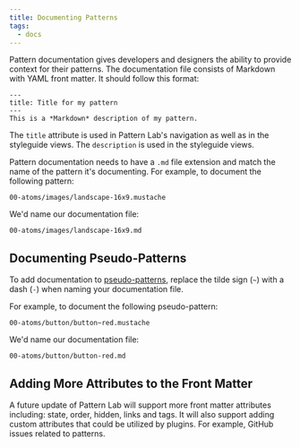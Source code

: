 ```yaml
---
title: Documenting Patterns
tags:
  - docs
---
```


Pattern documentation gives developers and designers the ability to provide context for their patterns. The documentation file consists of Markdown with YAML front matter. It should follow this format:

```
---
title: Title for my pattern
---
This is a *Markdown* description of my pattern.
```

The `title` attribute is used in Pattern Lab's navigation as well as in the styleguide views. The `description` is used in the styleguide views.

Pattern documentation needs to have a `.md` file extension and match the name of the pattern it's documenting. For example, to document the following pattern:

    00-atoms/images/landscape-16x9.mustache

We'd name our documentation file:

    00-atoms/images/landscape-16x9.md

## Documenting Pseudo-Patterns

To add documentation to [pseudo-patterns](/docs/pattern-pseudo-patterns.html), replace the tilde sign (`~`) with a dash (`-`) when naming your documentation file.

For example, to document the following pseudo-pattern:

```
00-atoms/button/button~red.mustache
```

We'd name our documentation file:

```
00-atoms/button/button-red.md
```

## Adding More Attributes to the Front Matter

A future update of Pattern Lab will support more front matter attributes including: state, order, hidden, links and tags.
It will also support adding custom attributes that could be utilized by plugins. For example, GitHub issues related to patterns.
